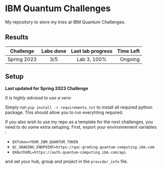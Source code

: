 # IBM Quantum Challenges

My repository to store my tries at IBM Quantum Challenges.

## Results

| Challenge   | Labs done | Last lab progress | Time Left |
| ----------- | :-------: | :---------------: | --------: |
| Spring 2023 | 3/5       | Lab 3, 100%       | Ongoing   |

## Setup

**Last updated for Spring 2023 Challenge**

*It is highly advised to use a venv*

Simply run `pip install -r requirements.txt` to install all required python package. This should allow you to run everyhting required.

If you also wish to use my repo as a template for the next challenges, you need to do some extra setuping.
First, export your environnement variables :

- `QXToken=YOUR_IBM_QUANTUM_TOKEN`
- `QC_GRADING_ENDPOINT=https://qac-grading.quantum-computing.ibm.com`
- `QXAuthURL=https://auth.quantum-computing.ibm.com/api `

and set your hub, group and project in the `provider_info` file.